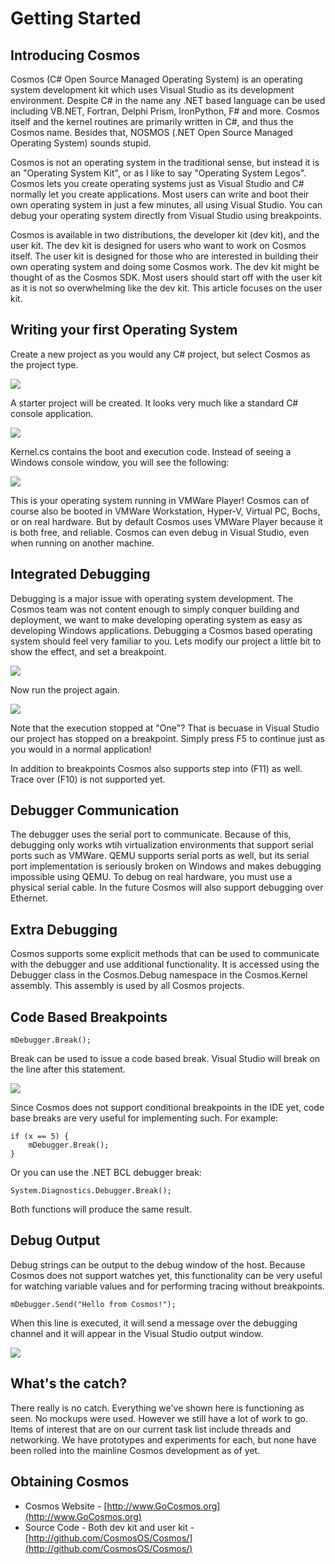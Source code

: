 ﻿# Getting Started

##  Introducing Cosmos

Cosmos (C# Open Source Managed Operating System) is an operating system
development kit which uses Visual Studio as its development environment.
Despite C# in the name any .NET based language can be used including VB.NET,
Fortran, Delphi Prism, IronPython, F# and more. Cosmos itself and the kernel
routines are primarily written in C#, and thus the Cosmos name. Besides that,
NOSMOS (.NET Open Source Managed Operating System) sounds stupid.

Cosmos is not an operating system in the traditional sense, but instead it is
an "Operating System Kit", or as I like to say "Operating System Legos".
Cosmos lets you create operating systems just as Visual Studio and C# normally
let you create applications. Most users can write and boot their own operating
system in just a few minutes, all using Visual Studio. You can debug your operating system directly from Visual
Studio using breakpoints.

Cosmos is available in two distributions, the developer kit (dev kit), and the user kit. The dev kit is designed for users who want to work on Cosmos itself.
The user kit is designed for those who are interested in building their own
operating system and doing some Cosmos work. The dev kit might be thought of
as the Cosmos SDK. Most users should start off with the user kit as it is not
so overwhelming like the dev kit. This article focuses on the user kit.

##  Writing your first Operating System

Create a new project as you would any C# project, but select Cosmos as the project type.

![](images/SNAG-0000.png)

A starter project will be created. It looks very much like a standard C#
console application.

![](images/SNAG-0001.png)

Kernel.cs contains the boot and execution code. Instead of seeing a Windows
console window, you will see the following:

![](images/SNAG-0003.png)

This is your operating system running in VMWare Player! Cosmos can of course
also be booted in VMWare Workstation, Hyper-V, Virtual PC, Bochs, or on real
hardware. But by default Cosmos uses VMWare Player because it is both free,
and reliable. Cosmos can even debug in Visual Studio, even when running on
another machine.

##  Integrated Debugging

Debugging is a major issue with operating system development. The Cosmos team
was not content enough to simply conquer building and deployment, we want to
make developing operating system as easy as developing Windows applications.
Debugging a Cosmos based operating system should feel very familiar to you.
Lets modify our project a little bit to show the effect, and set a breakpoint.

![](images/SNAG-0005.png)

Now run the project again.

![](images/SNAG-0007.png)

Note that the execution stopped at "One"? That is becuase in Visual Studio our
project has stopped on a breakpoint. Simply press F5 to continue just as you
would in a normal application!

In addition to breakpoints Cosmos also supports step into (F11) as well. Trace
over (F10) is not supported yet.

##  Debugger Communication

The debugger uses the serial port to communicate. Because of this, debugging
only works wtih virtualization environments that support serial ports such as
VMWare. QEMU supports serial ports as well, but its serial port implementation
is seriously broken on Windows and makes debugging impossible using QEMU. To
debug on real hardware, you must use a physical serial cable. In the future
Cosmos will also support debugging over Ethernet.

##  Extra Debugging

Cosmos supports some explicit methods that can be used to communicate with the
debugger and use additional functionality. It is accessed using the Debugger
class in the Cosmos.Debug namespace in the Cosmos.Kernel assembly. This
assembly is used by all Cosmos projects.

##  Code Based Breakpoints

    
    mDebugger.Break();

Break can be used to issue a code based break. Visual Studio will break on the
line after this statement.

![](images/SNAG-0006.png)

Since Cosmos does not support conditional breakpoints in the IDE yet, code
base breaks are very useful for implementing such. For example:

    
    if (x == 5) {
        mDebugger.Break();
    }

Or you can use the .NET BCL debugger break:

    
    System.Diagnostics.Debugger.Break();

Both functions will produce the same result.

##  Debug Output

Debug strings can be output to the debug window of the host. Because Cosmos
does not support watches yet, this functionality can be very useful for
watching variable values and for performing tracing without breakpoints.

    
    mDebugger.Send("Hello from Cosmos!");

When this line is executed, it will send a message over the debugging channel
and it will appear in the Visual Studio output window.

![](images/SNAG-0008.png)

##  What's the catch?

There really is no catch. Everything we've shown here is functioning as seen.
No mockups were used. However we still have a lot of work to go. Items of
interest that are on our current task list include threads and networking. 
We have prototypes and experiments for each, but none have been rolled into 
the mainline Cosmos development as of yet.

##  Obtaining Cosmos

  * Cosmos Website - [http://www.GoCosmos.org](http://www.GoCosmos.org)
  * Source Code - Both dev kit and user kit - [http://github.com/CosmosOS/Cosmos/](http://github.com/CosmosOS/Cosmos/)

